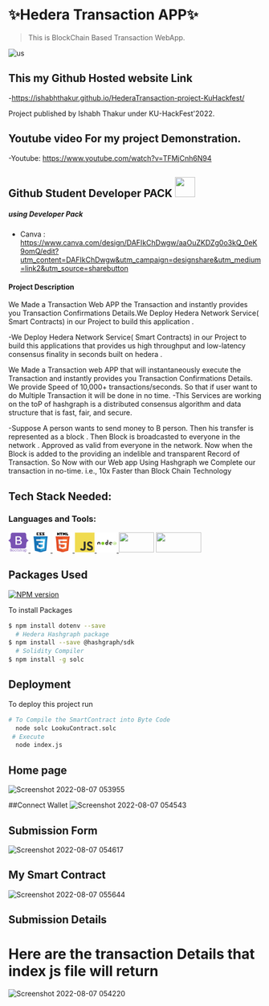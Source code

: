 # ✨Hedera Transaction APP✨


> This is BlockChain Based Transaction WebApp.

![us](https://user-images.githubusercontent.com/82073000/183270971-592f85a1-46e6-4830-9a1f-4c267797c0b9.jpg)


## This my Github Hosted website Link
-https://ishabhthakur.github.io/HederaTransaction-project-KuHackfest/

 Project published by Ishabh Thakur under KU-HackFest'2022.

## Youtube video For my project Demonstration.
-Youtube: https://www.youtube.com/watch?v=TFMjCnh6N94

## Github Student Developer PACK <img src="https://user-images.githubusercontent.com/82073000/183271570-aa2e42e6-c7c4-4629-9d95-982464bd1951.png" width = "40" height="40">
 ##### using Developer Pack
- Canva : https://www.canva.com/design/DAFIkChDwgw/aaOuZKDZg0o3kQ_0eK9omQ/edit?utm_content=DAFIkChDwgw&utm_campaign=designshare&utm_medium=link2&utm_source=sharebutton

#### Project Description
We Made a Transaction Web APP the Transaction and instantly provides you Transaction Confirmations Details.We Deploy Hedera Network Service( Smart Contracts) in our Project to build this application .

-We Deploy Hedera Network Service( Smart Contracts) in our Project to build this applications that provides us high throughput and low-latency consensus finality in seconds built on hedera .

We Made a Transaction web APP that will instantaneously execute the Transaction and instantly provides you Transaction Confirmations Details. We provide Speed of 10,000+ transactions/seconds. So that if user want to do Multiple Transaction it will be done in no time.
-This Services are working on the toP of hashgraph is a distributed consensus algorithm and data structure that is fast, fair, and secure.

-Suppose A person wants to send money to B person. Then his transfer is represented as a block . Then Block is broadcasted to everyone in the network . Approved as valid from everyone in the network. Now when the Block is added to the providing an indelible and transparent Record of Transaction. So Now with our Web app Using Hashgraph we Complete our transaction in no-time. i.e., 10x Faster than Block Chain Technology

## Tech Stack Needed:
<h3 align="left">Languages and Tools:</h3>
<p align="left"> <a href="https://getbootstrap.com" target="_blank" rel="noreferrer"> <img src="https://raw.githubusercontent.com/devicons/devicon/master/icons/bootstrap/bootstrap-plain-wordmark.svg" alt="bootstrap" width="40" height="40"/> </a> <a href="https://www.w3schools.com/css/" target="_blank" rel="noreferrer"> <img src="https://raw.githubusercontent.com/devicons/devicon/master/icons/css3/css3-original-wordmark.svg" alt="css3" width="40" height="40"/> </a> <a href="https://www.w3.org/html/" target="_blank" rel="noreferrer"> <img src="https://raw.githubusercontent.com/devicons/devicon/master/icons/html5/html5-original-wordmark.svg" alt="html5" width="40" height="40"/> </a> <a href="https://developer.mozilla.org/en-US/docs/Web/JavaScript" target="_blank" rel="noreferrer"> <img src="https://raw.githubusercontent.com/devicons/devicon/master/icons/javascript/javascript-original.svg" alt="javascript" width="40" height="40"/> </a> <a href="https://nodejs.org" target="_blank" rel="noreferrer"> <img src="https://raw.githubusercontent.com/devicons/devicon/master/icons/nodejs/nodejs-original-wordmark.svg" alt="nodejs" width="40" height="40"/> </a> <img src="https://user-images.githubusercontent.com/82073000/183271359-ac65e36f-4238-46f9-bb78-642eca4f4447.png" width="70" height="40"> <img src="https://user-images.githubusercontent.com/82073000/183271399-07c02a2b-f0ba-4d30-ae46-ec47c01bcc06.png" width="90" height="40"></p>

## Packages Used
[![NPM version](https://img.shields.io/npm/v/dotenv.svg?style=flat-square)](https://www.npmjs.com/package/dotenv)

To install Packages

```bash
$ npm install dotenv --save
  # Hedera Hashgraph package
$ npm install --save @hashgraph/sdk
  # Solidity Compiler
$ npm install -g solc
```
## Deployment

To deploy this project run

```bash
# To Compile the SmartContract into Byte Code
  node solc LookuContract.solc
 # Execute 
  node index.js
```






## Home page
![Screenshot 2022-08-07 053955](https://user-images.githubusercontent.com/82073000/183270126-04e96c51-ed43-48b7-8035-e6d5b126e223.jpg)



##Connect Wallet
![Screenshot 2022-08-07 054543](https://user-images.githubusercontent.com/82073000/183270144-11f710e2-7723-4601-b56c-3d4d0a61d2fb.jpg)




## Submission Form
![Screenshot 2022-08-07 054617](https://user-images.githubusercontent.com/82073000/183270151-36022ee3-571a-44b9-8aab-08a4274cc221.jpg)



## My Smart Contract
![Screenshot 2022-08-07 055644](https://user-images.githubusercontent.com/82073000/183270176-291c5765-fe9a-433a-a1f4-424dd740996f.jpg)

## Submission Details
# Here are the transaction Details that index js file will return

![Screenshot 2022-08-07 054220](https://user-images.githubusercontent.com/82073000/183270248-dbba874e-fe77-435d-ad69-424ed7237acf.jpg)






